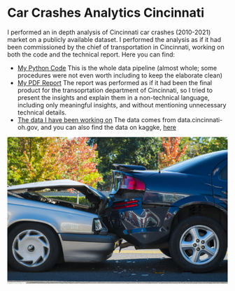 # Car Crashes Analytics Cincinnati
I performed an in depth analysis of Cincinnati car crashes (2010-2021)  market on a publicly available dataset. I performed the analysis as if it had been commissioned by the chief of transportation in Cincinnati, working on both the code and the technical report.
Here you can find:
- [My Python Code](https://github.com/ANDREAaNAPPI/Car-Crashes-Analytics-Cincinnati/blob/main/Cincinnati_car_crashes.ipynb)
  This is the whole data pipeline (almost whole; some procedures were not even worth including to keep the elaborate clean)
- [My PDF Report](https://github.com/ANDREAaNAPPI/Car-Crashes-Analytics-Cincinnati/blob/main/Car%20crashes%20Cincinnati%20Report.pdf)
  The report was performed as if it had been the final product for the transoprtation department of Cincinnati, so I tried to present the insights and explain them in a non-technical language, including only meaningful insights, and 
  without mentioning unnecessary technical details.
- [The data I have been working on](https://github.com/ANDREAaNAPPI/Car-Crashes-Analytics-Cincinnati/blob/main/Cincinnati_CC.zip)
  The data comes from data.cincinnati-oh.gov, and you can also find the data on kaggke, [here](https://www.kaggle.com/datasets/steverusso/cincinnati-car-crash-data)


![image](https://github.com/ANDREAaNAPPI/Werhouse-of-stuff/blob/main/What-Are-The-Odds-Of-Dying-In-A-Car-Crash.jpg)

